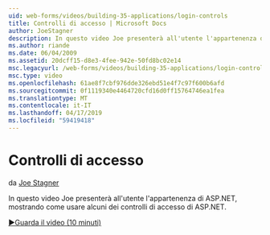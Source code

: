 ```yaml
---
uid: web-forms/videos/building-35-applications/login-controls
title: Controlli di accesso | Microsoft Docs
author: JoeStagner
description: In questo video Joe presenterà all'utente l'appartenenza di ASP.NET, mostrando come usare alcuni dei controlli di accesso di ASP.NET.
ms.author: riande
ms.date: 06/04/2009
ms.assetid: 20dcff15-d8e3-4fee-942e-50fd8bc02e14
msc.legacyurl: /web-forms/videos/building-35-applications/login-controls
msc.type: video
ms.openlocfilehash: 61ae8f7cbf976dde326ebd51e4f7c97f600b6afd
ms.sourcegitcommit: 0f1119340e4464720cfd16d0ff15764746ea1fea
ms.translationtype: MT
ms.contentlocale: it-IT
ms.lasthandoff: 04/17/2019
ms.locfileid: "59419418"
---
```

# <a name="login-controls"></a>Controlli di accesso

da [Joe Stagner](https://github.com/JoeStagner)

In questo video Joe presenterà all'utente l'appartenenza di ASP.NET, mostrando come usare alcuni dei controlli di accesso di ASP.NET.

[&#9654;Guarda il video (10 minuti)](https://channel9.msdn.com/Blogs/ASP-NET-Site-Videos/login-controls)
